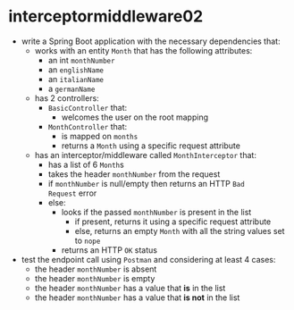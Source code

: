 # interceptormiddleware02
- write a Spring Boot application with the necessary dependencies that:
    - works with an entity `Month` that has the following attributes:
        - an int `monthNumber`
        - an `englishName`
        - an `italianName`
        - a `germanName`
    - has 2 controllers:
        - `BasicController` that:
            - welcomes the user on the root mapping
        - `MonthController` that:
            - is mapped on `months`
            - returns a `Month` using a specific request attribute
    - has an interceptor/middleware called `MonthInterceptor` that:
        - has a list of 6 `Month`s
        - takes the header `monthNumber` from the request
        - if `monthNumber` is null/empty then returns an HTTP `Bad Request` error
        - else:
            - looks if the passed `monthNumber` is present in the list
                - if present, returns it using a specific request attribute
                - else, returns an empty `Month` with all the string values set to `nope`
            - returns an HTTP `OK` status
- test the endpoint call using `Postman` and considering at least 4 cases:
    - the header `monthNumber` is absent
    - the header `monthNumber` is empty
    - the header `monthNumber` has a value that **is** in the list
    - the header `monthNumber` has a value that **is not** in the list
